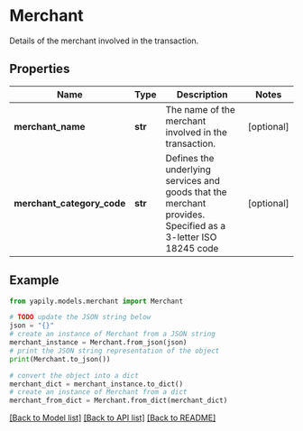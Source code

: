 # Merchant

Details of the merchant involved in the transaction.

## Properties

Name | Type | Description | Notes
------------ | ------------- | ------------- | -------------
**merchant_name** | **str** | The name of the merchant involved in the transaction. | [optional] 
**merchant_category_code** | **str** | Defines the underlying services and goods that the merchant provides. Specified as a 3-letter ISO 18245 code  | [optional] 

## Example

```python
from yapily.models.merchant import Merchant

# TODO update the JSON string below
json = "{}"
# create an instance of Merchant from a JSON string
merchant_instance = Merchant.from_json(json)
# print the JSON string representation of the object
print(Merchant.to_json())

# convert the object into a dict
merchant_dict = merchant_instance.to_dict()
# create an instance of Merchant from a dict
merchant_from_dict = Merchant.from_dict(merchant_dict)
```
[[Back to Model list]](../README.md#documentation-for-models) [[Back to API list]](../README.md#documentation-for-api-endpoints) [[Back to README]](../README.md)


